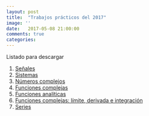```yaml
---
layout: post
title:  "Trabajos prácticos del 2017"
image: ''
date:   2017-05-08 21:00:00
comments: true
categories: 
---
```


Listado para descargar

1. <a href="https://drive.google.com/open?id=0B8Whe9RgutGNNm8tVVdtZEZTVTQ" target="_blank">Señales</a>
2. <a href="https://drive.google.com/open?id=0B8Whe9RgutGNS29Ra1gzSXp6Z28" target="_blank">Sistemas</a>
3. <a href="https://drive.google.com/open?id=0B8Whe9RgutGNSWFlX3pLQnRFTVk" target="_blank">Números complejos</a>
4. <a href="https://drive.google.com/open?id=0B8Whe9RgutGNendSSTM5Q2psM1k" target="_blank">Funciones complejas</a>
5. <a href="https://drive.google.com/open?id=0B8Whe9RgutGNbmNlRXJxb1JlS2s" target="_blank">Funciones analíticas</a>
6. <a href="https://drive.google.com/open?id=0B8Whe9RgutGNU3ZwN1lUeFN1Nk0" target="_blank">Funciones complejas: límite, derivada e integración</a>
7. <a href="https://drive.google.com/open?id=0B8Whe9RgutGNWUhjVFpRcDN6Snc" target="_blank">Series</a>

